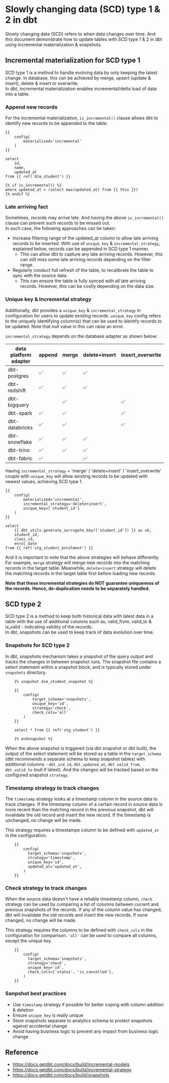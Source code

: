 # Slowly changing data (SCD) type 1 & 2 in dbt
Slowly changing data (SCD) refers to when data changes over time.
And this document demonstrate how to update tables with SCD type 1 & 2 in dbt using Incremental materialization & snapshots.

## Incremental materialization for SCD type 1
SCD type 1 is a method to handle evolving data by only keeping the latest change. In database, this can be achieved by merge, upsert (update & insert), delete & insert or overwrite.<br>
In dbt, incremental materialization enables incremental/delta load of data into a table.

### Append new records
For the incremental materialization, `is_incremental()` clause allows dbt to identify new records to be appended to the table.

    {{
        config(
            materialized='incremental'
        )
    }}
    
    select
        id,
        name,
        updated_at
    from {{ ref('dim_student') }}
    
    {% if is_incremental() %}
    where updated_at > (select max(updated_at) from {{ this }})
    {% endif %}

### Late arriving fact
Sometimes, records may arrive late. And having the above `is_incremental()` clause can prevent such records to be missed out.<br>
In such case, the following approaches can be taken:
- Increase filtering range of the updated_at column to allow late arriving records to be inserted. With use of `unique_key` & `incremental_strategy`, explained below, records can be appended in SCD type 1 manner.
  - This can allow dbt to capture any late arriving records. However, this can still miss some late arriving records depending on the filter range.
- Regularly conduct full refresh of the table, to recalibrate the table to sync with the source data.
  - This can ensure the table is fully synced with all late arriving records. However, this can be costly depending on the data size.

### Unique key & Incremental strategy
Additionally, dbt provides a `unique_key` & `incremental_strategy` in configuration for users to update existing records.
`unique_key` config refers to the uniquely identifying column(s) that can be used to identify records to be updated. Note that null value in this can raise an error.

`incremental_strategy` depends on the database adapter as shown below:

|data platform adapter |	append | merge |	delete+insert |	insert_overwrite|
|--|--|--|--|--|
|dbt-postgres |	✅ |	✅ |	✅ |	|
|dbt-redshift |	✅ |	✅ |	✅ |	|
|dbt-bigquery |	 |	✅	 |	 | ✅ |
|dbt-spark |	✅ |	✅ | 	| ✅ |
|dbt-databricks |	✅ |	✅ |	 |	✅ |
|dbt-snowflake |	✅ |	✅ |	✅ |	|
|dbt-trino |	✅ |	✅ |	✅	| |
|dbt-fabric |	✅ |	 |	✅ |	|

Having `incremental_strategy` = 'merge' / 'delete+insert' / 'insert_overwrite' couple with `unique_key` will allow existing records 
to be updated with newest values, achieving SCD type 1.

    {{
        config(
            materialized='incremental',
            incremental_strategy='delete+insert',
            unique_key=['student_id']
        )
    }}
    
    select
        {{ dbt_utils.generate_surrogate_key(['student_id']) }} as sk,
        student_id,
        class_id,
        enrol_date
    from {{ ref('stg_student_enrolment') }}

And it is important to note that the above strategies will behave differently.<br>
For example, `merge` strategy will merge new records into the matching records in the target table.
Meanwhile, `delete+insert` strategy will delete the matching records in the target table first before loading new records.

**Note that these incremental strategies do NOT guarantee uniqueness of the records. Hence, de-duplication needs to be separately handled.**

## SCD type 2
SCD type 2 is a method to keep both historical data with latest data in a table with the use of additional columns such as, valid_from, valid_to & is_valid - indicating validity of the records.<br>
In dbt, snapshots can be used to keep track of data evolution over time.

### Snapshots for SCD type 2
In dbt, snapshots mechanism takes a snapshot of the query output and tracks the changes in between snapshot runs. The snapshot file contains a select statement within a snapshot block, and is typically stored under `snapshots` directory.

        {% snapshot dim_student_snapshot %}
        
        {{
            config(
                target_schema='snapshots',
                unique_key='id',
                strategy='check',
                check_cols='all'
            )
        }}
        
        select * from {{ ref('stg_student') }}
        
        {% endsnapshot %}

When the above snapshot is triggered (via dbt snapshot or dbt built), the output of the select statement will be stored as a table in the `target_schema` (dbt recommends a separate schema to keep snapshot tables) with additional columns - `dbt_scd_id`, `dbt_updated_at`, `dbt_valid_from`, `dbt_valid_to` (null if latest). And the changes will be tracked based on the configured snapshot `strategy`.

### Timestamp strategy to track changes
The `timestamp` strategy looks at a timestamp column in the source data to track changes. If the timestamp column of a certain record in source data is more recent than the matching record in the previous snapshot, dbt will invalidate the old record and insert the new record. If the timestamp is unchanged, no change will be made.

This strategy requires a timestampe column to be defined with `updated_at` in the configuration.

        {{
            config(
              target_schema='snapshots',
              strategy='timestamp',
              unique_key='id',
              updated_at='updated_at',
            )
        }}

### Check strategy to track changes
When the source data doesn't have a reliable timestamp column, `check` strategy can be used by comparing a list of columns between current and previous snapshots of the records.
If any of the column value has changed, dbt will invalidate the old records and insert the new records. If none changed, no change will be made.

This strategy requires the columns to be defined with `check_cols` in the configuration for comparison. `'all'` can be used to compare all columns, except the unique key.

        {{
            config(
              target_schema='snapshots',
              strategy='check',
              unique_key='id',
              check_cols=['status', 'is_cancelled'],
            )
        }}

### Sanpshot best practices
- Use `timestamp` strategy if possible for better coping with column addition & deletion
- Ensure `unique_key` is really unique
- Store snapshots separate to analytics schema to protect snapshots against accidental change
- Avoid having business logic to prevent any impact from business logic change

## Reference
- https://docs.getdbt.com/docs/build/incremental-models
- https://docs.getdbt.com/docs/build/incremental-strategy
- https://docs.getdbt.com/docs/build/snapshots
